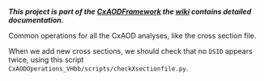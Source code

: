 ***This project is part of the [CxAODFramework](https://gitlab.cern.ch/CxAODFramework) the [wiki](https://gitlab.cern.ch/CxAODFramework/CxAODOperations_VHbb/wikis/home) contains detailed documentation.***

Common operations for all the CxAOD analyses, like the cross section file.

When we add new cross sections, we should check that no `DSID` appears twice, using this script `CxAODOperations_VHbb/scripts/checkXsectionfile.py`.